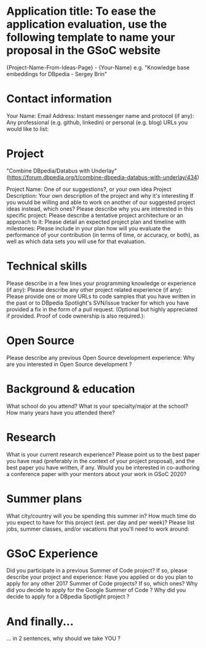 # Application title: To ease the application evaluation, use the following template to name your proposal in the GSoC website

{Project-Name-From-Ideas-Page} - {Your-Name}
e.g. "Knowledge base embeddings for DBpedia - Sergey Brin"


# Contact information

Your Name:
Email Address:
Instant messenger name and protocol (if any):
Any professional (e.g. github, linkedin) or personal (e.g. blog) URLs you would like to list:
# Project
"Combine DBpedia/Databus with Underlay" (https://forum.dbpedia.org/t/combine-dbpedia-databus-with-underlay/434)

Project Name: One of our suggestions?, or your own idea
Project Description: Your own description of the project and why it's interesting
If you would be willing and able to work on another of our suggested project ideas instead, which ones?
Please describe why you are interested in this specific project:
Please describe a tentative project architecture or an approach to it:
Please detail an expected project plan and timeline with milestones:
Please include in your plan how will you evaluate the performance of your contribution (in terms of time, or accuracy, or both), as well as which data sets you will use for that evaluation.
# Technical skills

Please describe in a few lines your programming knowledge or experience (if any):
Please describe any other project related experience (if any):
Please provide one or more URLs to code samples that you have written in the past or to DBpedia Spotlight's SVN/issue tracker for which you have provided a fix in the form of a pull request. (Optional but highly appreciated if provided. Proof of code ownership is also required.):
# Open Source

Please describe any previous Open Source development experience:
Why are you interested in Open Source development ?
# Background & education

What school do you attend?
What is your specialty/major at the school?
How many years have you attended there?
# Research

What is your current research experience? Please point us to the best paper you have read (preferably in the context of your project proposal), and the best paper you have written, if any.
Would you be interested in co-authoring a conference paper with your mentors about your work in GSoC 2020?
# Summer plans

What city/country will you be spending this summer in?
How much time do you expect to have for this project (est. per day and per week)?
Please list jobs, summer classes, and/or vacations that you'll need to work around:
# GSoC Experience

Did you participate in a previous Summer of Code project? If so, please describe your project and experience:
Have you applied or do you plan to apply for any other 2017 Summer of Code projects? If so, which ones?
Why did you decide to apply for the Google Summer of Code ?
Why did you decide to apply for a DBpedia Spotlight project ?
# And finally...

... in 2 sentences, why should we take YOU ?
